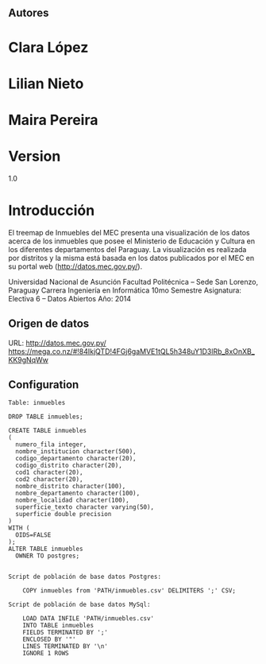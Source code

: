 Autores
-------
# Clara López
# Lilian Nieto
# Maira Pereira

Version
================
1.0

Introducción
================
El treemap de Inmuebles del MEC presenta una visualización de los datos acerca de los inmuebles que posee el Ministerio de Educación y Cultura en los diferentes departamentos del Paraguay.
La visualización es realizada por distritos y la misma está basada en los datos publicados por el MEC en su portal web (http://datos.mec.gov.py/).

Universidad Nacional de Asunción
Facultad Politécnica – Sede San Lorenzo, Paraguay
Carrera Ingeniería en Informática
10mo Semestre
Asignatura: Electiva 6 – Datos Abiertos
Año: 2014

Origen de datos <a id="origen_datos"></a>
---------------

URL: http://datos.mec.gov.py/
https://mega.co.nz/#!84IkjQTD!4FGj6gaMVE1tQL5h348uY1D3lRb_8xOnXB_KK9gNqWw

Configuration  <a id="configuration"></a>
-------------
	Table: inmuebles

	DROP TABLE inmuebles;

	CREATE TABLE inmuebles
	(
	  numero_fila integer,
	  nombre_institucion character(500),
	  codigo_departamento character(20),
	  codigo_distrito character(20),
	  cod1 character(20),
	  cod2 character(20),
	  nombre_distrito character(100),
	  nombre_departamento character(100),
	  nombre_localidad character(100),
	  superficie_texto character varying(50),
	  superficie double precision
	)
	WITH (
	  OIDS=FALSE
	);
	ALTER TABLE inmuebles
	  OWNER TO postgres;

	
	Script de población de base datos Postgres:

		COPY inmuebles from 'PATH/inmuebles.csv' DELIMITERS ';' CSV;

	Script de población de base datos MySql:

		LOAD DATA INFILE 'PATH/inmuebles.csv' 
		INTO TABLE inmuebles 
		FIELDS TERMINATED BY ';' 
		ENCLOSED BY '"'
		LINES TERMINATED BY '\n'
		IGNORE 1 ROWS